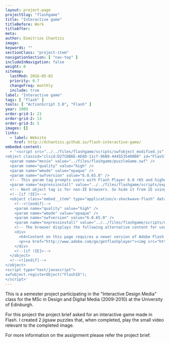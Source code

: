 ```yaml
---
layout: project-page
projectSlug: "flashgame"
title: "Interactive game"
titleBefore: Work
titleAfter:
meta:
author: Dimitrios Chantzis
image:
keywords: ""
sectionClass: "project-item"
navigationSection: [ "nav-top" ]
includeInNavigation: false
weight: 0
sitemap:
  lastMod: 2016-05-02
  priority: 0.7
  changeFreq: monthly
  include: true
label: "Interactive game"
tags: [ "flash" ]
tools: [ "ActionScript 3.0", "Flash" ]
year: 2009
order-grid-1: 21
order-grid-2: 13
order-grid-3: 5
images: []
links:
  - label: Website
    href: http://dchantzis.github.io/flash-interactive-game/
embeded-content:
  - '<script src="../../files/flashgame/scripts/swfobject_modified.js" type="text/javascript"></script>
<object classid="clsid:D27CDB6E-AE6D-11cf-96B8-444553540000" id="FlashID" title="Interactive Flash Game">
  <param name="movie" value="../files/flashgame/puzzleGame.swf" />
  <param name="quality" value="high" />
  <param name="wmode" value="opaque" />
  <param name="swfversion" value="6.0.65.0" />
  <!-- This param tag prompts users with Flash Player 6.0 r65 and higher to download the latest version of Flash Player. Delete it if you don’t want users to see the prompt. -->
  <param name="expressinstall" value="../../files/flashgame/scripts/expressInstall.swf" />
  <!-- Next object tag is for non-IE browsers. So hide it from IE using IECC. -->
  <!--[if !IE]>-->
  <object class="embed__item" type="application/x-shockwave-flash" data="../../files/flashgame/puzzleGame.swf">
    <!--<![endif]-->
    <param name="quality" value="high" />
    <param name="wmode" value="opaque" />
    <param name="swfversion" value="6.0.65.0" />
    <param name="expressinstall" value="../../files/flashgame/scripts/expressInstall.swf" />
    <!-- The browser displays the following alternative content for users with Flash Player 6.0 and older. -->
    <div>
      <h4>Content on this page requires a newer version of Adobe Flash Player.</h4>
      <p><a href="http://www.adobe.com/go/getflashplayer"><img src="http://www.adobe.com/images/shared/download_buttons/get_flash_player.gif" alt="Get Adobe Flash player" width="112" height="33" /></a></p>
    </div>
    <!--[if !IE]>-->
  </object>
  <!--<![endif]-->
</object>
<script type="text/javascript">
swfobject.registerObject("FlashID");
</script>'
---
```


This is a semester project participating in the "Interactive Design Media" class for the MSc in Design and Digital Media (2009-2010) at the University of Edinburgh.

For this project the project brief asked for an interactive game made in Flash. I created 2 jigsaw puzzles that, when completed, play the small video relevant to the completed image.

For more information on the assignment please refer the project brief.
